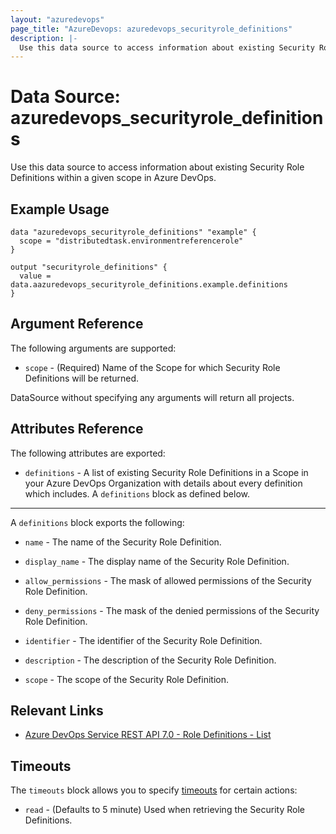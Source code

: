 ```yaml
---
layout: "azuredevops"
page_title: "AzureDevops: azuredevops_securityrole_definitions"
description: |-
  Use this data source to access information about existing Security Role Definitions within a given scope in Azure DevOps.
---
```


# Data Source: azuredevops_securityrole_definitions

Use this data source to access information about existing Security Role Definitions within a given scope in Azure DevOps.

## Example Usage

```hcl
data "azuredevops_securityrole_definitions" "example" {
  scope = "distributedtask.environmentreferencerole"
}

output "securityrole_definitions" {
  value = data.aazuredevops_securityrole_definitions.example.definitions
}

```

## Argument Reference

The following arguments are supported:

- `scope` - (Required) Name of the Scope for which Security Role Definitions will be returned.

DataSource without specifying any arguments will return all projects.

## Attributes Reference

The following attributes are exported:

* `definitions` - A list of existing Security Role Definitions in a Scope in your Azure DevOps Organization with details about every definition which includes. A `definitions` block as defined below. 
 
---

A `definitions` block exports the following:

  - `name` - The name of the Security Role Definition.
  
  - `display_name` - The display name of the Security Role Definition.
  
  - `allow_permissions` - The mask of allowed permissions of the Security Role Definition.
  
  - `deny_permissions` - The mask of the denied permissions of the Security Role Definition.
  
  - `identifier` - The identifier of the Security Role Definition.
  
  - `description` - The description of the Security Role Definition.
  
  - `scope` - The scope of the Security Role Definition.

## Relevant Links

- [Azure DevOps Service REST API 7.0 - Role Definitions - List](https://learn.microsoft.com/en-us/rest/api/azure/devops/securityroles/roledefinitions/list?view=azure-devops-rest-7.1)

## Timeouts

The `timeouts` block allows you to specify [timeouts](https://developer.hashicorp.com/terraform/language/resources/syntax#operation-timeouts) for certain actions:

* `read` - (Defaults to 5 minute) Used when retrieving the Security Role Definitions.